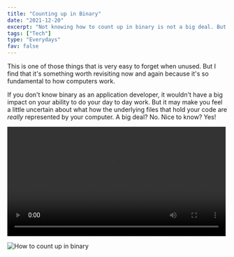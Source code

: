 ```yaml
---
title: "Counting up in Binary"
date: "2021-12-20"
excerpt: "Not knowing how to count up in binary is not a big deal. But it is nice to know the ground you're standing on as an application developer!"
tags: ["Tech"]
type: "Everydays"
fav: false
---
```


This is one of those things that is very easy to forget when unused. But I find that it's something worth revisiting now and again because it's so fundamental to how computers work. 

If you don't know binary as an application developer, it wouldn't have a big impact on your ability to do your day to day work. But it may make you feel a little uncertain about what how the underlying files that hold your code are *really* represented by your computer. A big deal? No. Nice to know? Yes!

<video controls width="500">
    <source src="/images/2-counting-up-binary.mp4"
            type="video/mp4">
    Sorry, your browser doesn't support embedded videos.
</video>

![How to count up in binary](/images/2-counting-up-binary.png)